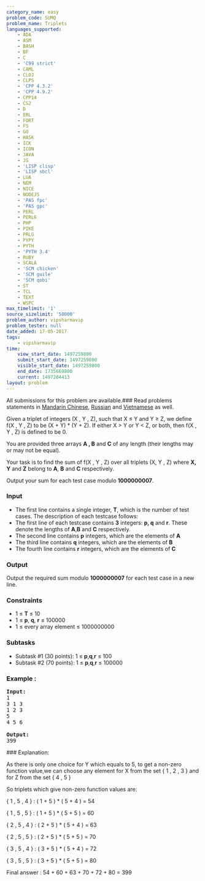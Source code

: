```yaml
---
category_name: easy
problem_code: SUMQ
problem_name: Triplets
languages_supported:
    - ADA
    - ASM
    - BASH
    - BF
    - C
    - 'C99 strict'
    - CAML
    - CLOJ
    - CLPS
    - 'CPP 4.3.2'
    - 'CPP 4.9.2'
    - CPP14
    - CS2
    - D
    - ERL
    - FORT
    - FS
    - GO
    - HASK
    - ICK
    - ICON
    - JAVA
    - JS
    - 'LISP clisp'
    - 'LISP sbcl'
    - LUA
    - NEM
    - NICE
    - NODEJS
    - 'PAS fpc'
    - 'PAS gpc'
    - PERL
    - PERL6
    - PHP
    - PIKE
    - PRLG
    - PYPY
    - PYTH
    - 'PYTH 3.4'
    - RUBY
    - SCALA
    - 'SCM chicken'
    - 'SCM guile'
    - 'SCM qobi'
    - ST
    - TCL
    - TEXT
    - WSPC
max_timelimit: '1'
source_sizelimit: '50000'
problem_author: vipsharmavip
problem_tester: null
date_added: 17-05-2017
tags:
    - vipsharmavip
time:
    view_start_date: 1497259800
    submit_start_date: 1497259800
    visible_start_date: 1497259800
    end_date: 1735669800
    current: 1497284413
layout: problem
---
```

All submissions for this problem are available.### Read problems statements in [Mandarin Chinese](http://www.codechef.com/download/translated/JUNE17/mandarin/SUMQ.pdf), [Russian](http://www.codechef.com/download/translated/JUNE17/russian/SUMQ.pdf) and [Vietnamese](http://www.codechef.com/download/translated/JUNE17/vietnamese/SUMQ.pdf) as well.

Given a triplet of integers (X , Y , Z), such that X ≤ Y and Y ≥ Z, we define f(X , Y , Z) to be (X + Y) \* (Y + Z). If either X > Y or Y < Z, or both, then f(X , Y , Z) is defined to be 0.

You are provided three arrays  **A , B** and **C**  of any length (their lengths may or may not be equal).

Your task is to find the sum of f(X , Y , Z) over all triplets (X, Y , Z) where  **X, Y** and **Z**  belong to  **A**, **B** and **C** respectively.

 Output your sum for each test case modulo **1000000007**.

### Input

- The first line contains a single integer, **T**, which is the number of test cases. The description of each testcase follows:
- The first line of each testcase contains **3** integers: **p, q** and **r**. These denote the lengths of **A**,**B** and **C** respectively.
- The second line contains **p** integers, which are the elements of **A**
- The third line contains **q** integers, which are the elements of **B**
- The fourth line contains **r** integers, which are the elements of **C**

### Output

 Output the required sum modulo  **1000000007**  for each test case in a new line.

### Constraints

- 1 ≤ **T** ≤ 10
- 1 ≤ **p**, **q**, **r** ≤ 100000
- 1 ≤ every array element ≤ 1000000000

### Subtasks 

- Subtask #1 (30 points): 1 ≤ **p**,**q**,**r** ≤ 100
- Subtask #2 (70 points): 1 ≤ **p**,**q**,**r** ≤ 100000

### Example : 

<pre><b>Input:</b>
1 
3 1 3
1 2 3
5
4 5 6

<b>Output:</b>
399
</pre>### Explanation: 

 As there is only one choice for Y which equals to 5, to get a non-zero function value,we can choose any element for X from the set { 1 , 2 , 3 } and for Z from the set { 4 , 5 }

So triplets which give non-zero function values are:

 { 1 , 5 , 4 } : ( 1 + 5 ) \* ( 5 + 4 ) = 54

{ 1 , 5 , 5 } : ( 1 + 5 ) \* ( 5 + 5 ) = 60

{ 2 , 5 , 4 } : ( 2 + 5 ) \* ( 5 + 4 ) = 63

{ 2 , 5 , 5 } : ( 2 + 5 ) \* ( 5 + 5 ) = 70

{ 3 , 5 , 4 } : ( 3 + 5 ) \* ( 5 + 4 ) = 72

{ 3 , 5 , 5 } : ( 3 + 5 ) \* ( 5 + 5 ) = 80

Final answer : 54 + 60 + 63 + 70 + 72 + 80 = 399
